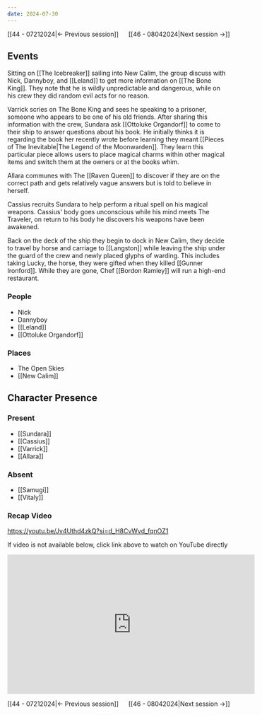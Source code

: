 ```yaml
---
date: 2024-07-30
---
```

[[44 - 07212024|← Previous session]] <span style="float: right;">[[46 - 08042024|Next session →]]</span>

## Events
Sitting on [[The Icebreaker]] sailing into New Calim, the group discuss with Nick, Dannyboy, and [[Leland]] to get more information on [[The Bone King]]. They note that he is wildly unpredictable and dangerous, while on his crew they did random evil acts for no reason. 

Varrick scries on The Bone King and sees he speaking to a prisoner, someone who appears to be one of his old friends. After sharing this information with the crew, Sundara ask [[Ottoluke Organdorf]] to come to their ship to answer questions about his book. He initially thinks it is regarding the book her recently wrote before learning they meant [[Pieces of The Inevitable|The Legend of the Moonwarden]]. They learn this particular piece allows users to place magical charms within other magical items and switch them at the owners or at the books whim.

Allara communes with The [[Raven Queen]] to discover if they are on the correct path and gets relatively vague answers but is told to believe in herself.

Cassius recruits Sundara to help perform a ritual spell on his magical weapons. Cassius' body goes unconscious while his mind meets The Traveler, on return to his body he discovers his weapons have been awakened. 

Back on the deck of the ship they begin to dock in New Calim, they decide to travel by horse and carriage to [[Langston]] while leaving the ship under the guard of the crew and newly placed glyphs of warding. This includes taking Lucky, the horse, they were gifted when they killed [[Gunner Ironford]]. While they are gone, Chef [[Bordon Ramley]] will run a high-end restaurant. 

### People
- Nick
- Dannyboy
- [[Leland]]
- [[Ottoluke Organdorf]]

### Places 
- The Open Skies
- [[New Calim]]

## Character Presence 
### Present
- [[Sundara]] 
- [[Cassius]] 
- [[Varrick]] 
- [[Allara]] 

### Absent
- [[Samugi]] 
- [[Vitaly]] 

### Recap Video
https://youtu.be/Jv4Uthd4zkQ?si=d_H8CvWvd_fqnOZ1

If video is not available below, click link above to watch on YouTube directly

<iframe width="560" height="315" src="https://www.youtube.com/embed/Jv4Uthd4zkQ?si=d_H8CvWvd_fqnOZ1" title="YouTube video player" frameborder="0" allow="accelerometer; autoplay; clipboard-write; encrypted-media; gyroscope; picture-in-picture; web-share" referrerpolicy="strict-origin-when-cross-origin" allowfullscreen></iframe>

[[44 - 07212024|← Previous session]] <span style="float: right;">[[46 - 08042024|Next session →]]</span>
